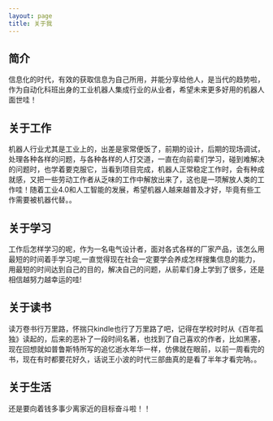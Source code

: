 ```yaml
---
layout: page
title: 关于我 
---
```


## 简介
信息化的时代，有效的获取信息为自己所用，并能分享给他人，是当代的趋势啦，作为自动化科班出身的工业机器人集成行业的从业者，希望未来更多好用的机器人面世哇！

## 关于工作
机器人行业尤其是工业上的，出差是家常便饭了，前期的设计，后期的现场调试，处理各种各样的问题，与各种各样的人打交道，一直在向前辈们学习，碰到难解决的问题时，也学着要克服它，当看到项目完成，机器人正常稳定工作时，会有种成就感，又把一些劳动工作者从乏味的工作中解放出来了，这也是一项解放人类的工作哇！随着工业4.0和人工智能的发展，希望机器人越来越普及才好，毕竟有些工作需要被机器代替。。

## 关于学习
工作后怎样学习的呢，作为一名电气设计者，面对各式各样的厂家产品，该怎么用最短的时间着手学习呢,一直觉得现在社会一定要学会养成怎样搜集信息的能力，用最短的时间达到自己的目的，解决自己的问题，从前辈们身上学到了很多，还是相信越努力越幸运的哇!
## 关于读书
读万卷书行万里路，怀揣只kindle也行了万里路了吧，记得在学校时时从《百年孤独》读起的，后来的恶补了一段时间名著，也找到了自己喜欢的作者，比如黑塞，现在回想就如普鲁斯特所写的追忆逝水年华一样，仿佛就在眼前，以前一周看完的书，现在有时都要花好久，话说王小波的时代三部曲真的是看了半年才看完呐。。
## 关于生活
还是要向着钱多事少离家近的目标奋斗啦！！








